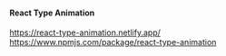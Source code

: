 #### React Type Animation

https://react-type-animation.netlify.app/
https://www.npmjs.com/package/react-type-animation
